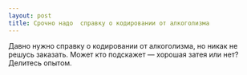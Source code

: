 ```yaml
---
layout: post 
title: Срочно надо  справку о кодировании от алкоголизма 
--- 
```

Давно нужно  справку о кодировании от алкоголизма, но никак не решусь заказать. Может кто подскажет — хорошая затея или нет? Делитесь опытом.